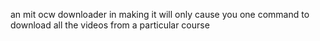 
an mit ocw downloader in making 
it will only cause you one command to download all the videos from a particular course
